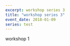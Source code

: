 ```yaml
---
excerpt: workshop series 3
title: "workshop series 3"
event_date: 2018-01-09
series: test
---
```

workshop 1